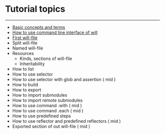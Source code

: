 # Tutorial topics
---
- [Basic concepts and terms](Concepts_urk.md) 
- [How to use command line interface of will](How_to_use_command_line_interface_of_will_ukr.md)
- [First will-file](First_will_file.md)
- Split will-file
- Named will-file
- Resources
  - Kinds, sections of will-file
  - Inheritability
- How to list
- How to use selector
- How to use selector with glob and assertion ( mid )
- How to build
- How to export
- How to import submodules
- How to import remote submodules
- How to use command .with ( mid )
- How to use command .each ( mid )
- How to use predefined steps
- How to use reflector and predefined reflectors ( mid )
- Exported section of out will-file ( mid )
